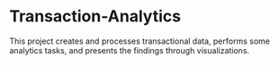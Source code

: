 # Transaction-Analytics

This project creates and processes transactional data, performs some analytics tasks, and presents the findings through visualizations.
